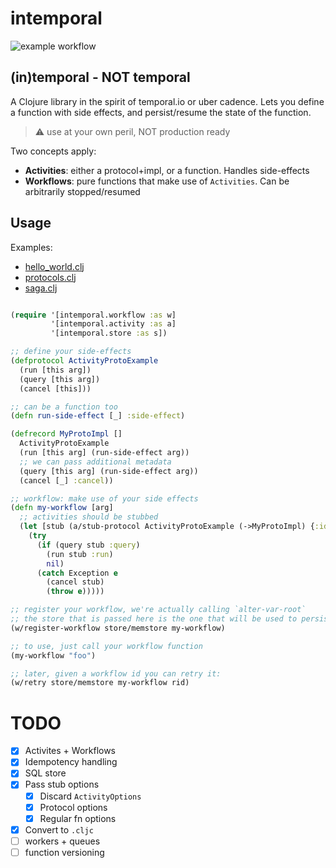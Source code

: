 # intemporal

![example workflow](https://github.com/mping/intemporal/actions/workflows/clojure.yml/badge.svg)

## (in)temporal - NOT temporal

A Clojure library in the spirit of temporal.io or uber cadence.
Lets you define a function with side effects, and persist/resume the state of the function.

> :warning: use at your own peril, NOT production ready


Two concepts apply:
- **Activities**: either a protocol+impl, or a function. Handles side-effects
- **Workflows**: pure functions that make use of `Activities`. Can be arbitrarily stopped/resumed 

## Usage

Examples:
- [hello_world.clj](./dev/intemporal/example/hello_world.clj)
- [protocols.clj](./dev/intemporal/example/protocol_activity.clj)
- [saga.clj](./dev/intemporal/example/saga.clj)

```clojure

(require '[intemporal.workflow :as w]
         '[intemporal.activity :as a]
         '[intemporal.store :as s])

;; define your side-effects
(defprotocol ActivityProtoExample
  (run [this arg])
  (query [this arg])
  (cancel [this]))

;; can be a function too
(defn run-side-effect [_] :side-effect)

(defrecord MyProtoImpl []
  ActivityProtoExample
  (run [this arg] (run-side-effect arg))
  ;; we can pass additional metadata
  (query [this arg] (run-side-effect arg))
  (cancel [_] :cancel))

;; workflow: make use of your side effects
(defn my-workflow [arg]
  ;; activities should be stubbed
  (let [stub (a/stub-protocol ActivityProtoExample (->MyProtoImpl) {:idempotent true})]
    (try
      (if (query stub :query)
        (run stub :run)
        nil)
      (catch Exception e
        (cancel stub)
        (throw e)))))

;; register your workflow, we're actually calling `alter-var-root`
;; the store that is passed here is the one that will be used to persist/query
(w/register-workflow store/memstore my-workflow)

;; to use, just call your workflow function
(my-workflow "foo")

;; later, given a workflow id you can retry it:
(w/retry store/memstore my-workflow rid)
```

# TODO

- [X] Activites + Workflows
- [x] Idempotency handling
- [x] SQL store
- [x] Pass stub options
  - [x] Discard `ActivityOptions` 
  - [x] Protocol options
  - [x] Regular fn options
- [x] Convert to `.cljc` 
- [ ] workers + queues
- [ ] function versioning
